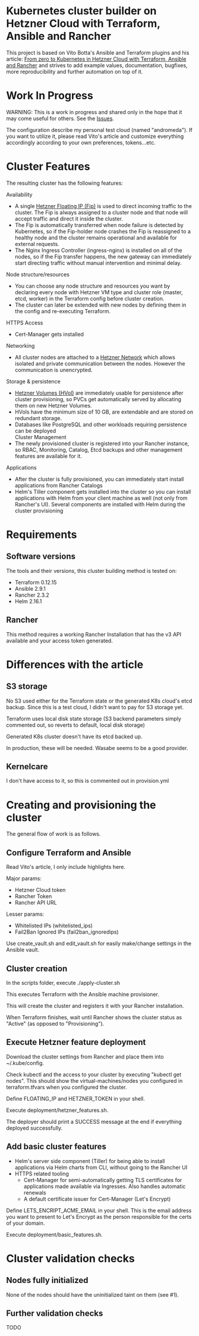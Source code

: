 # Kubernetes cluster builder on Hetzner Cloud with Terraform, Ansible and Rancher 

This project is based on Vito Botta's Ansible and Terraform plugins and his article: [From zero to Kubernetes in Hetzner Cloud with Terraform, Ansible and Rancher](https://vitobotta.com/2019/10/14/kubernetes-hetzner-cloud-terraform-ansible-rancher/) and strives to add example values, documentation, bugfixes, more reproducibility and further automation on top of it.

# Work In Progress
 
WARNING: This is a work in progress and shared only in the hope that it may come useful for others. See the [Issues](https://github.com/asoltesz/hetzner-k8s-builder/issues).

The configuration describe my personal test cloud (named "andromeda"). If you want to utilize it, please read Vito's article and customize everything accordingly according to your own preferences, tokens...etc.

# Cluster Features

The resulting cluster has the following features:

Availability
- A single [Hetzner Floating IP (Fip)](https://wiki.hetzner.de/index.php/CloudServer/en#What_are_floating_IPs_and_how_do_they_work.3F) is used to direct incoming traffic to the cluster. The Fip is always assigned to a cluster node and that node will accept traffic and direct it inside the cluster.
-  The Fip is automatically transferred when node failure is detected by Kubernetes, so if the Fip-holder node crashes the Fip is reassigned to a healthy node and the cluster remains operational and available for external requests. 
- The Nginx Ingress Controller (ingress-nginx) is installed on all of the nodes, so if the Fip transfer happens, the new gateway can immediately start directing traffic without manual intervention and minimal delay.

Node structure/resources
- You can choose any node structure and resources you want by declaring every node with Hetzner VM type and cluster role (master, etcd, worker) in the Terraform config before cluster creation.
- The cluster can later be extended with new nodes by defining them in the config and re-executing Terraform.

HTTPS Access
- Cert-Manager gets installed

Networking
- All cluster nodes are attached to a [Hetzner Network](https://wiki.hetzner.de/index.php/CloudServer/en#Networks) which allows isolated and private communication between the nodes. However the communication is unencrypted.

Storage & persistence
- [Hetzner Volumes (HVol)](https://wiki.hetzner.de/index.php/CloudServer/en#Volumes) are immediately usable for persistence after cluster provisioning, so PVCs get automatically served by allocating them on new Hetzner Volumes.
- HVols have the minimum size of 10 GB, are extendable and are stored on redundant storage.
- Databases like PostgreSQL and other workloads requiring persistence can be deployed  
Cluster Management
- The newly provisioned cluster is registered into your Rancher instance, so RBAC, Monitoring, Catalog, Etcd backups and other management features are available for it.

Applications
- After the cluster is fully provisioned, you can immediately start install applications from Rancher Catalogs
- Helm's Tiller component gets installed into the cluster so you can install applications with Helm from your client machine as well (not only from Rancher's UI). Several components are installed with Helm during the cluster provisioning


# Requirements
 
## Software versions

The tools and their versions, this cluster building method is tested on:
 
- Terraform 0.12.15
- Ansible 2.9.1
- Rancher 2.3.2
- Helm 2.16.1
 
## Rancher
 
 This method requires a working Rancher Installation that has the v3 API available and your access token generated.
 
# Differences with the article

## S3 storage

No S3 used either for the Terraform state or the generated K8s cloud's etcd backup. Since this is a test cloud, I didn't want to pay for S3 storage yet. 

Terraform uses local disk state storage (S3 backend parameters simply commented out, so reverts to default, local disk storage)

Generated K8s cluster doesn't have its etcd backed up.

In production, these will be needed. Wasabe seems to be a good provider.

## Kernelcare

I don't have access to it, so this is commented out in provision.yml

# Creating and provisioning the cluster

The general flow of work is as follows.

## Configure Terraform and Ansible

Read Vito's article, I only include highlights here.

Major params:
- Hetzner Cloud token
- Rancher Token
- Rancher API URL

Lesser params:
- Whitelisted IPs (whitelisted_ips) 
- Fail2Ban Ignored IPs (fail2ban_ignoredips)

Use create_vault.sh and edit_vault.sh for easily make/change settings in the Ansible vault.

## Cluster creation

In the scripts folder, execute ./apply-cluster.sh

This executes Terraform with the Ansible machine provisioner.

This will create the cluster and registers it with your Rancher installation.

When Terraform finishes, wait until Rancher shows the cluster status as "Active" (as opposed to "Provisioning").

## Execute Hetzner feature deployment

Download the cluster settings from Rancher and place them into ~/.kube/config.

Check kubectl and the access to your cluster by executing "kubectl get nodes". This should show the virtual-machines/nodes you configured in terraform.tfvars when you configured the cluster.

Define FLOATING_IP and HETZNER_TOKEN in your shell.

Execute deployment/hetzner_features.sh.

The deployer should print a SUCCESS message at the end if everything deployed successfully.

## Add basic cluster features

- Helm's server side component (Tiller) for being able to install applications via Helm charts from CLI, without going to the Rancher UI
- HTTPS related tooling
  - Cert-Manager for semi-automatically getting TLS certificates for applications made available via Ingresses. Also handles automatic renewals 
  - A default certificate issuer for Cert-Manager (Let's Encrypt)

Define LETS_ENCRIPT_ACME_EMAIL in your shell. This is the email address you want to present to Let's Encrypt as the person responsible for the certs of your domain.

Execute deployment/basic_features.sh.


# Cluster validation checks

## Nodes fully initialized 

None of the nodes should have the uninitialized taint on them (see #1).
 
## Further validation checks

TODO



    